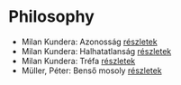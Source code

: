 # Philosophy

- Milan Kundera: Azonosság [részletek](../_details/Milan%20Kundera.md#id_1825)
- Milan Kundera: Halhatatlanság [részletek](../_details/Milan%20Kundera.md#id_1827)
- Milan Kundera: Tréfa [részletek](../_details/Milan%20Kundera.md#id_1820)
- Müller, Péter: Benső mosoly [részletek](../_details/M%C3%BCller%2C%20P%C3%A9ter.md#id_111)